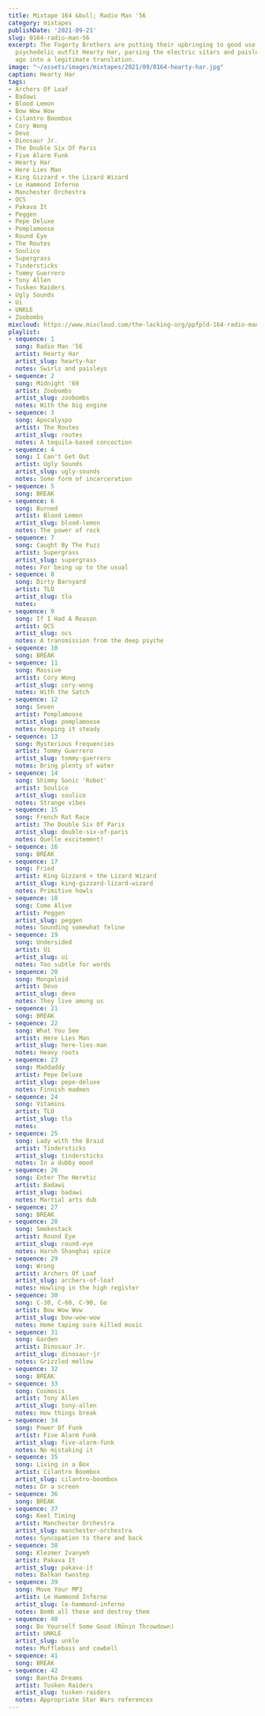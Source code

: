 ```yaml
---
title: Mixtape 164 &bull; Radio Man '56
category: mixtapes
publishDate: '2021-09-21'
slug: 0164-radio-man-56
excerpt: The Fogerty Brothers are putting their upbringing to good use in the genuinely
  psychedelic outfit Hearty Har, parsing the electric sitars and paisleys of long
  ago into a legitimate translation.
image: "~/assets/images/mixtapes/2021/09/0164-hearty-har.jpg"
caption: Hearty Har
tags:
- Archers Of Loaf
- Badawi
- Blood Lemon
- Bow Wow Wow
- Cilantro Boombox
- Cory Wong
- Devo
- Dinosaur Jr.
- The Double Six Of Paris
- Five Alarm Funk
- Hearty Har
- Here Lies Man
- King Gizzard + the Lizard Wizard
- Le Hammond Inferno
- Manchester Orchestra
- OCS
- Pakava It
- Peggen
- Pepe Deluxe
- Pomplamoose
- Round Eye
- The Routes
- Soulico
- Supergrass
- Tindersticks
- Tommy Guerrero
- Tony Allen
- Tusken Raiders
- Ugly Sounds
- Ui
- UNKLE
- Zoobombs
mixcloud: https://www.mixcloud.com/the-lacking-org/ppfpld-164-radio-man-56/
playlist:
- sequence: 1
  song: Radio Man '56
  artist: Hearty Har
  artist_slug: hearty-har
  notes: Swirls and paisleys
- sequence: 2
  song: Midnight '69
  artist: Zoobombs
  artist_slug: zoobombs
  notes: With the big engine
- sequence: 3
  song: Apocalyspo
  artist: The Routes
  artist_slug: routes
  notes: A tequila-based concoction
- sequence: 4
  song: I Can't Get Out
  artist: Ugly Sounds
  artist_slug: ugly-sounds
  notes: Some form of incarceration
- sequence: 5
  song: BREAK
- sequence: 6
  song: Burned
  artist: Blood Lemon
  artist_slug: blood-lemon
  notes: The power of rock
- sequence: 7
  song: Caught By The Fuzz
  artist: Supergrass
  artist_slug: supergrass
  notes: For being up to the usual
- sequence: 8
  song: Dirty Barnyard
  artist: TLO
  artist_slug: tlo
  notes:
- sequence: 9
  song: If I Had A Reason
  artist: OCS
  artist_slug: ocs
  notes: A transmission from the deep psyche
- sequence: 10
  song: BREAK
- sequence: 11
  song: Massive
  artist: Cory Wong
  artist_slug: cory-wong
  notes: With the Satch
- sequence: 12
  song: Seven
  artist: Pomplamoose
  artist_slug: pomplamoose
  notes: Keeping it steady
- sequence: 13
  song: Mysterious Frequencies
  artist: Tommy Guerrero
  artist_slug: tommy-guerrero
  notes: Bring plenty of water
- sequence: 14
  song: Shimmy Sonic 'Robot'
  artist: Soulico
  artist_slug: soulico
  notes: Strange vibes
- sequence: 15
  song: French Rat Race
  artist: The Double Six Of Paris
  artist_slug: double-six-of-paris
  notes: Quelle excitement!
- sequence: 16
  song: BREAK
- sequence: 17
  song: Fried
  artist: King Gizzard + the Lizard Wizard
  artist_slug: king-gizzard-lizard-wizard
  notes: Primitive howls
- sequence: 18
  song: Come Alive
  artist: Peggen
  artist_slug: peggen
  notes: Sounding somewhat feline
- sequence: 19
  song: Undersided
  artist: Ui
  artist_slug: ui
  notes: Too subtle for words
- sequence: 20
  song: Mongoloid
  artist: Devo
  artist_slug: devo
  notes: They live among us
- sequence: 21
  song: BREAK
- sequence: 22
  song: What You See
  artist: Here Lies Man
  artist_slug: here-lies-man
  notes: Heavy roots
- sequence: 23
  song: Maddaddy
  artist: Pepe Deluxe
  artist_slug: pepe-deluxe
  notes: Finnish madmen
- sequence: 24
  song: Vitamins
  artist: TLO
  artist_slug: tlo
  notes:
- sequence: 25
  song: Lady with the Braid
  artist: Tindersticks
  artist_slug: tindersticks
  notes: In a dubby mood
- sequence: 26
  song: Enter The Heretic
  artist: Badawi
  artist_slug: badawi
  notes: Martial arts dub
- sequence: 27
  song: BREAK
- sequence: 28
  song: Smokestack
  artist: Round Eye
  artist_slug: round-eye
  notes: Harsh Shanghai spice
- sequence: 29
  song: Wrong
  artist: Archers Of Loaf
  artist_slug: archers-of-loaf
  notes: Howling in the high register
- sequence: 30
  song: C-30, C-60, C-90, Go
  artist: Bow Wow Wow
  artist_slug: bow-wow-wow
  notes: Home taping sure killed music
- sequence: 31
  song: Garden
  artist: Dinosaur Jr.
  artist_slug: dinosaur-jr
  notes: Grizzled mellow
- sequence: 32
  song: BREAK
- sequence: 33
  song: Cosmosis
  artist: Tony Allen
  artist_slug: tony-allen
  notes: How things break
- sequence: 34
  song: Power Of Funk
  artist: Five Alarm Funk
  artist_slug: five-alarm-funk
  notes: No mistaking it
- sequence: 35
  song: Living in a Box
  artist: Cilantro Boombox
  artist_slug: cilantro-boombox
  notes: Or a screen
- sequence: 36
  song: BREAK
- sequence: 37
  song: Keel Timing
  artist: Manchester Orchestra
  artist_slug: manchester-orchestra
  notes: Syncopation to there and back
- sequence: 38
  song: Klezmer Ivanyeh
  artist: Pakava It
  artist_slug: pakava-it
  notes: Balkan twostep
- sequence: 39
  song: Move Your MP3
  artist: Le Hammond Inferno
  artist_slug: le-hammond-inferno
  notes: Bomb all these and destroy them
- sequence: 40
  song: Do Yourself Some Good (Rōnin Throwdown)
  artist: UNKLE
  artist_slug: unkle
  notes: Mufflebass and cowbell
- sequence: 41
  song: BREAK
- sequence: 42
  song: Bantha Dreams
  artist: Tusken Raiders
  artist_slug: tusken-raiders
  notes: Appropriate Star Wars references
---
```


